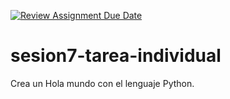 [![Review Assignment Due Date](https://classroom.github.com/assets/deadline-readme-button-24ddc0f5d75046c5622901739e7c5dd533143b0c8e959d652212380cedb1ea36.svg)](https://classroom.github.com/a/evtDYrgr)
# sesion7-tarea-individual

Crea un Hola mundo con el lenguaje Python.
